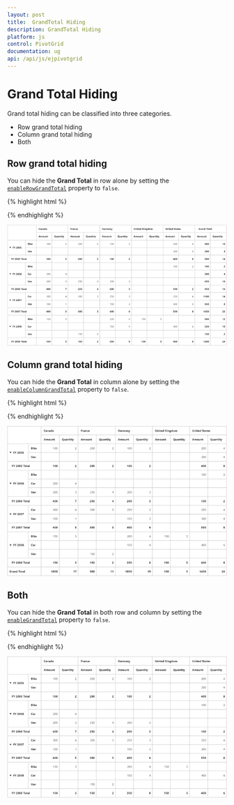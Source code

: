```yaml
---
layout: post
title:  GrandTotal Hiding
description: GrandTotal Hiding
platform: js
control: PivotGrid
documentation: ug
api: /api/js/ejpivotgrid
---
```


# Grand Total Hiding

Grand total hiding can be classified into three categories.

* Row grand total hiding
* Column grand total hiding
* Both

## Row grand total hiding

You can hide the **Grand Total** in row alone by setting the [`enableRowGrandTotal`](/api/js/ejpivotgrid#members:enablerowgrandtotal) property to `false`.

{% highlight html %}

<script>
    $(function() {    
        $("#PivotGrid1").ejPivotGrid({
        //...
        enableRowGrandTotal: false
        });
    });
</script>

{% endhighlight %}

![](GrandTotal-Hiding_images/enableRowGrandTotal.png)

## Column grand total hiding

You can hide the **Grand Total** in column alone by setting the [`enableColumnGrandTotal`](/api/js/ejpivotgrid#members:enablecolumngrandtotal) property to `false`.


{% highlight html %}

<div id="PivotGrid1"></div>
<script>
    $(function() {
        $("#PivotGrid1").ejPivotGrid({
            //...
            enableColumnGrandTotal: false
        });
    });
</script>

{% endhighlight %}

![](GrandTotal-Hiding_images/enableColumnGrandTotal.png)

## Both

You can hide the **Grand Total** in both row and column by setting the [`enableGrandTotal`](/api/js/ejpivotgrid#members:enablegrandtotal) property to `false`.

{% highlight html %}

<div id="PivotGrid1"></div>

<script>
    $(function() {            
        $("#PivotGrid1").ejPivotGrid({
            //...
            enableGrandTotal: false
        });
    });
</script>

{% endhighlight %}

![](GrandTotal-Hiding_images/enableGrandTotal.png)